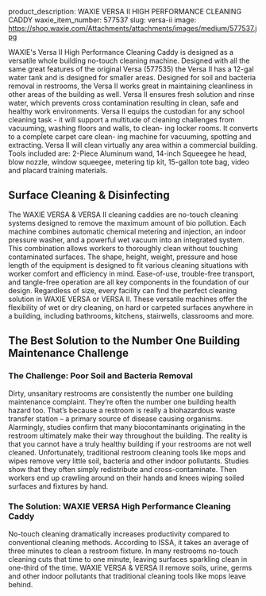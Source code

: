 product_description: WAXIE VERSA II HIGH PERFORMANCE CLEANING CADDY
waxie_item_number: 577537
slug: versa-ii
image: https://shop.waxie.com/Attachments/attachments/images/medium/577537.jpg

WAXIE's Versa II High Performance Cleaning Caddy is designed as a versatile whole building no-touch cleaning machine. Designed with all the same great features of the original Versa (577535) the Versa II has a 12-gal water tank and is designed for smaller areas. Designed for soil and bacteria removal in restrooms, the Versa II works great in maintaining cleanliness in other areas of the building as well. Versa II ensures fresh solution and rinse water, which prevents cross contamination resulting in clean, safe and healthy work environments. Versa II equips the custodian for any school cleaning task - it will support a multitude of cleaning challenges from vacuuming, washing floors and walls, to clean- ing locker rooms. It converts to a complete carpet care clean- ing machine for vacuuming, spotting and extracting. Versa II will clean virtually any area within a commercial building. Tools included are: 2-Piece Aluminum wand, 14-inch Squeegee he head, blow nozzle, window squeegee, metering tip kit, 15-gallon tote bag, video and placard training materials.

## Surface Cleaning & Disinfecting

The WAXIE VERSA & VERSA II cleaning caddies are no-touch cleaning systems designed to remove the maximum amount of bio pollution. Each machine combines automatic chemical metering and injection, an indoor pressure washer, and a powerful wet vacuum into an integrated system. This combination allows workers to thoroughly clean without touching contaminated surfaces. The shape, height, weight, pressure and hose length of the equipment is designed to fit various cleaning situations with worker comfort and efficiency in mind. Ease-of-use, trouble-free transport, and tangle-free operation are all key components in the foundation of our design. Regardless of size, every facility can find the perfect cleaning solution in WAXIE VERSA or VERSA II. These versatile machines offer the flexibility of wet or dry cleaning, on hard or carpeted surfaces anywhere in a building, including bathrooms, kitchens, stairwells, classrooms and more.

## The Best Solution to the Number One Building Maintenance Challenge

### The Challenge: Poor Soil and Bacteria Removal

Dirty, unsanitary restrooms are consistently the number one building maintenance complaint. They’re often the number one building health hazard too. That’s because a restroom is really a biohazardous waste transfer station – a primary source of disease causing organisms. Alarmingly, studies confirm that many biocontaminants originating in the restroom ultimately make their way throughout the building. The reality is that you cannot have a truly healthy building if your restrooms are not well cleaned. Unfortunately, traditional restroom cleaning tools like mops and wipes remove very little soil, bacteria and other indoor pollutants. Studies show that they often simply redistribute and cross-contaminate. Then workers end up crawling around on their hands and knees wiping soiled surfaces and fixtures by hand.

### The Solution: WAXIE VERSA High Performance Cleaning Caddy

No-touch cleaning dramatically increases productivity compared to conventional cleaning methods. According to ISSA, it takes an average of three minutes to clean a restroom fixture. In many restrooms no-touch cleaning cuts that time to one minute, leaving surfaces sparkling clean in one-third of the time. WAXIE VERSA & VERSA II remove soils, urine, germs and other indoor pollutants that traditional cleaning tools like mops leave behind.
